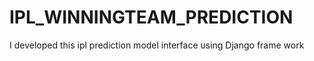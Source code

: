 # IPL_WINNINGTEAM_PREDICTION
I developed this ipl prediction model interface using Django frame work
